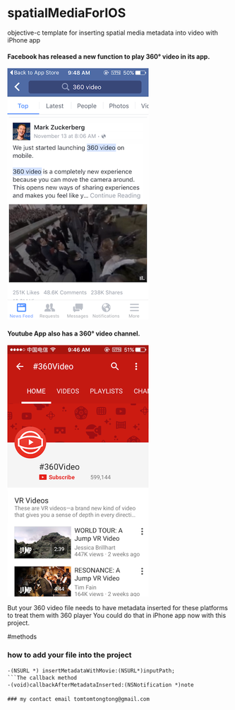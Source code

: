 # spatialMediaForIOS
objective-c template for inserting spatial media metadata into video with iPhone app

#### Facebook has released a new function to play 360° video in its app.

![screenshot](./Screenshot/360Facebook.png)

#### Youtube App also has a 360° video channel.

![screenshot](./Screenshot/360Youtube.png)

But your 360 video file needs to have metadata inserted for these platforms to treat them with 360 player
You could do that in iPhone app now with this project.

#methods

### how to add your file into the project

```The method used
-(NSURL *) insertMetadataWithMovie:(NSURL*)inputPath;
```The callback method
-(void)callbackAfterMetadataInserted:(NSNotification *)note

### my contact email tomtomtongtong@gmail.com






